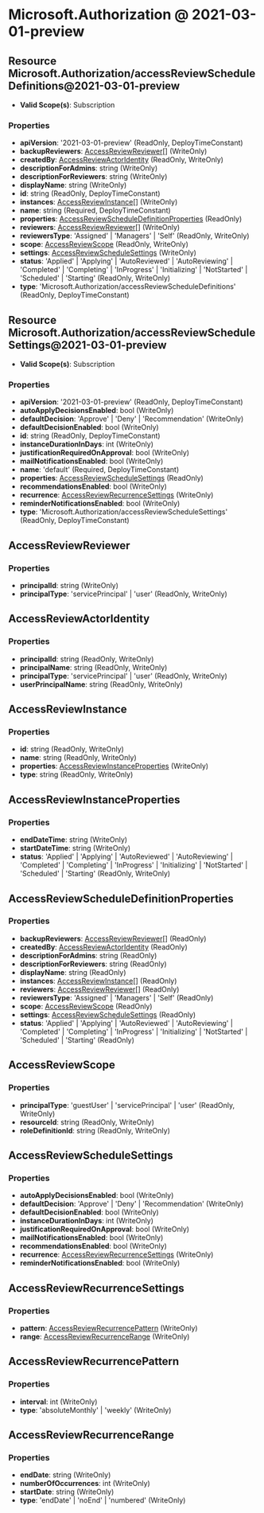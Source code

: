 # Microsoft.Authorization @ 2021-03-01-preview

## Resource Microsoft.Authorization/accessReviewScheduleDefinitions@2021-03-01-preview
* **Valid Scope(s)**: Subscription
### Properties
* **apiVersion**: '2021-03-01-preview' (ReadOnly, DeployTimeConstant)
* **backupReviewers**: [AccessReviewReviewer](#accessreviewreviewer)[] (WriteOnly)
* **createdBy**: [AccessReviewActorIdentity](#accessreviewactoridentity) (ReadOnly, WriteOnly)
* **descriptionForAdmins**: string (WriteOnly)
* **descriptionForReviewers**: string (WriteOnly)
* **displayName**: string (WriteOnly)
* **id**: string (ReadOnly, DeployTimeConstant)
* **instances**: [AccessReviewInstance](#accessreviewinstance)[] (WriteOnly)
* **name**: string (Required, DeployTimeConstant)
* **properties**: [AccessReviewScheduleDefinitionProperties](#accessreviewscheduledefinitionproperties) (ReadOnly)
* **reviewers**: [AccessReviewReviewer](#accessreviewreviewer)[] (WriteOnly)
* **reviewersType**: 'Assigned' | 'Managers' | 'Self' (ReadOnly, WriteOnly)
* **scope**: [AccessReviewScope](#accessreviewscope) (ReadOnly, WriteOnly)
* **settings**: [AccessReviewScheduleSettings](#accessreviewschedulesettings) (WriteOnly)
* **status**: 'Applied' | 'Applying' | 'AutoReviewed' | 'AutoReviewing' | 'Completed' | 'Completing' | 'InProgress' | 'Initializing' | 'NotStarted' | 'Scheduled' | 'Starting' (ReadOnly, WriteOnly)
* **type**: 'Microsoft.Authorization/accessReviewScheduleDefinitions' (ReadOnly, DeployTimeConstant)

## Resource Microsoft.Authorization/accessReviewScheduleSettings@2021-03-01-preview
* **Valid Scope(s)**: Subscription
### Properties
* **apiVersion**: '2021-03-01-preview' (ReadOnly, DeployTimeConstant)
* **autoApplyDecisionsEnabled**: bool (WriteOnly)
* **defaultDecision**: 'Approve' | 'Deny' | 'Recommendation' (WriteOnly)
* **defaultDecisionEnabled**: bool (WriteOnly)
* **id**: string (ReadOnly, DeployTimeConstant)
* **instanceDurationInDays**: int (WriteOnly)
* **justificationRequiredOnApproval**: bool (WriteOnly)
* **mailNotificationsEnabled**: bool (WriteOnly)
* **name**: 'default' (Required, DeployTimeConstant)
* **properties**: [AccessReviewScheduleSettings](#accessreviewschedulesettings) (ReadOnly)
* **recommendationsEnabled**: bool (WriteOnly)
* **recurrence**: [AccessReviewRecurrenceSettings](#accessreviewrecurrencesettings) (WriteOnly)
* **reminderNotificationsEnabled**: bool (WriteOnly)
* **type**: 'Microsoft.Authorization/accessReviewScheduleSettings' (ReadOnly, DeployTimeConstant)

## AccessReviewReviewer
### Properties
* **principalId**: string (WriteOnly)
* **principalType**: 'servicePrincipal' | 'user' (ReadOnly, WriteOnly)

## AccessReviewActorIdentity
### Properties
* **principalId**: string (ReadOnly, WriteOnly)
* **principalName**: string (ReadOnly, WriteOnly)
* **principalType**: 'servicePrincipal' | 'user' (ReadOnly, WriteOnly)
* **userPrincipalName**: string (ReadOnly, WriteOnly)

## AccessReviewInstance
### Properties
* **id**: string (ReadOnly, WriteOnly)
* **name**: string (ReadOnly, WriteOnly)
* **properties**: [AccessReviewInstanceProperties](#accessreviewinstanceproperties) (WriteOnly)
* **type**: string (ReadOnly, WriteOnly)

## AccessReviewInstanceProperties
### Properties
* **endDateTime**: string (WriteOnly)
* **startDateTime**: string (WriteOnly)
* **status**: 'Applied' | 'Applying' | 'AutoReviewed' | 'AutoReviewing' | 'Completed' | 'Completing' | 'InProgress' | 'Initializing' | 'NotStarted' | 'Scheduled' | 'Starting' (ReadOnly, WriteOnly)

## AccessReviewScheduleDefinitionProperties
### Properties
* **backupReviewers**: [AccessReviewReviewer](#accessreviewreviewer)[] (ReadOnly)
* **createdBy**: [AccessReviewActorIdentity](#accessreviewactoridentity) (ReadOnly)
* **descriptionForAdmins**: string (ReadOnly)
* **descriptionForReviewers**: string (ReadOnly)
* **displayName**: string (ReadOnly)
* **instances**: [AccessReviewInstance](#accessreviewinstance)[] (ReadOnly)
* **reviewers**: [AccessReviewReviewer](#accessreviewreviewer)[] (ReadOnly)
* **reviewersType**: 'Assigned' | 'Managers' | 'Self' (ReadOnly)
* **scope**: [AccessReviewScope](#accessreviewscope) (ReadOnly)
* **settings**: [AccessReviewScheduleSettings](#accessreviewschedulesettings) (ReadOnly)
* **status**: 'Applied' | 'Applying' | 'AutoReviewed' | 'AutoReviewing' | 'Completed' | 'Completing' | 'InProgress' | 'Initializing' | 'NotStarted' | 'Scheduled' | 'Starting' (ReadOnly)

## AccessReviewScope
### Properties
* **principalType**: 'guestUser' | 'servicePrincipal' | 'user' (ReadOnly, WriteOnly)
* **resourceId**: string (ReadOnly, WriteOnly)
* **roleDefinitionId**: string (ReadOnly, WriteOnly)

## AccessReviewScheduleSettings
### Properties
* **autoApplyDecisionsEnabled**: bool (WriteOnly)
* **defaultDecision**: 'Approve' | 'Deny' | 'Recommendation' (WriteOnly)
* **defaultDecisionEnabled**: bool (WriteOnly)
* **instanceDurationInDays**: int (WriteOnly)
* **justificationRequiredOnApproval**: bool (WriteOnly)
* **mailNotificationsEnabled**: bool (WriteOnly)
* **recommendationsEnabled**: bool (WriteOnly)
* **recurrence**: [AccessReviewRecurrenceSettings](#accessreviewrecurrencesettings) (WriteOnly)
* **reminderNotificationsEnabled**: bool (WriteOnly)

## AccessReviewRecurrenceSettings
### Properties
* **pattern**: [AccessReviewRecurrencePattern](#accessreviewrecurrencepattern) (WriteOnly)
* **range**: [AccessReviewRecurrenceRange](#accessreviewrecurrencerange) (WriteOnly)

## AccessReviewRecurrencePattern
### Properties
* **interval**: int (WriteOnly)
* **type**: 'absoluteMonthly' | 'weekly' (WriteOnly)

## AccessReviewRecurrenceRange
### Properties
* **endDate**: string (WriteOnly)
* **numberOfOccurrences**: int (WriteOnly)
* **startDate**: string (WriteOnly)
* **type**: 'endDate' | 'noEnd' | 'numbered' (WriteOnly)

